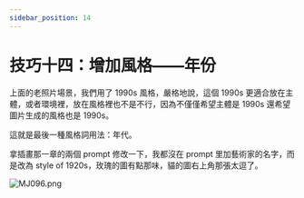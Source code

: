 ```yaml
---
sidebar_position: 14
---
```


# 技巧十四：增加風格——年份

上面的老照片場景，我們用了 1990s 風格，嚴格地說，這個 1990s 更適合放在主體，或者環境裡，放在風格裡也不是不行，因為不僅僅希望主體是 1990s 還希望圖片生成的風格也是 1990s。

這就是最後一種風格詞用法：年代。

拿插畫那一章的兩個 prompt 修改一下，我都沒在 prompt 里加藝術家的名字，而是改為 style of 1920s，玫瑰的圖有點那味，貓的圖右上角那張太逗了。

![MJ096.png](https://res.craft.do/user/full/d845172f-becd-4255-bf79-d722098b2d83/doc/15EA26B6-9B49-4076-B8D8-DFE53ABD52C8/86D4276A-5254-4DC7-BC55-74559AFFF785_2/xwHZmIA6Z6NzghaKitsq6NbM2lo9EpgmeUAh46FLqSUz/MJ096.png)